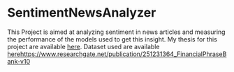 # SentimentNewsAnalyzer
This Project is aimed at analyzing sentiment in news articles and measuring the performance of the models used to get this insight.
My thesis for this project are available [here](https://github.com/SimenA89/SentimentNewsAnalyzer/files/13232145/UC3BPR201_202223_SimenAronsen___Final_Submission_2023_2_0.4.pdf).
Dataset used are available [here](https://www.researchgate.net/publication/251231364_FinancialPhraseBank-v10)https://www.researchgate.net/publication/251231364_FinancialPhraseBank-v10
